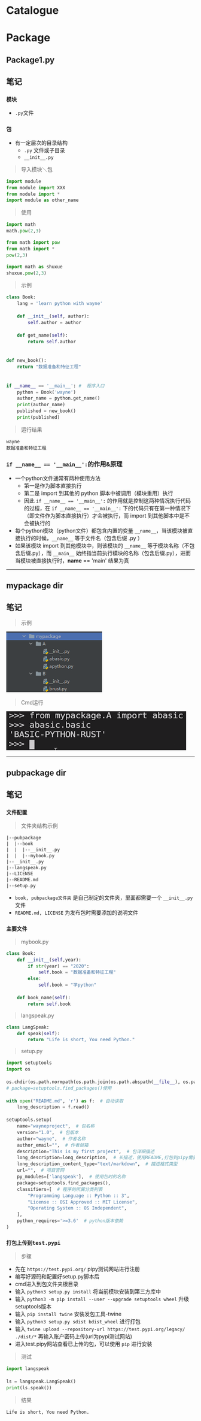 # Catalogue

# Package
## Package1.py
## 笔记
### `模块`
- `.py`文件
### `包`
- 有一定层次的目录结构
    - `.py` 文件或子目录
    - `__init__.py`
> 导入模块＼包
```python
import module
from module import XXX
from module import *
import module as other_name
```
> 使用
```python
import math
math.pow(2,3)
```
```python
from math import pow
from math import *
pow(2,3)
```
```python
import math as shuxue
shuxue.pow(2,3)
```
> 示例
```python
class Book:
    lang = 'learn python with wayne'

    def __init__(self, author):
        self.author = author

    def get_name(self):
        return self.author


def new_book():
    return "数据准备和特征工程"


if __name__ == '__main__': #  程序入口
    python = Book('wayne')
    author_name = python.get_name()
    print(author_name)
    published = new_book()
    print(published)

```
> 运行结果
```
wayne
数据准备和特征工程
```
### `if __name__ == '__main__':`的作用&原理
- 一个python文件通常有两种使用方法
    - 第一是作为脚本直接执行
    - 第二是 import 到其他的 python 脚本中被调用（模块重用）执行
    - 因此 `if __name__ == '__main__':` 的作用就是控制这两种情况执行代码的过程，在 `if __name__ == '__main__':` 下的代码只有在第一种情况下（即文件作为脚本直接执行）才会被执行，而 import 到其他脚本中是不会被执行的
- 每个python模块（python文件）都包含内置的变量 `__name__`，当该模块被直接执行的时候，`__name__` 等于文件名（包含后缀 .py ）
- 如果该模块 import 到其他模块中，则该模块的 `__name__` 等于模块名称（不包含后缀.py），而 `__main__` 始终指当前执行模块的名称（包含后缀.py），进而当模块被直接执行时，__name__ == 'main' 结果为真
***
## mypackage dir
## 笔记
> 示例

![image](https://github.com/WayneGreat/Python_Learning/blob/master/Python%E5%B8%B8%E7%94%A8%E6%A8%A1%E5%9D%97/Image/%E5%8C%85%E7%BB%93%E6%9E%84.png)

> Cmd运行

![image](https://github.com/WayneGreat/Python_Learning/blob/master/Python%E5%B8%B8%E7%94%A8%E6%A8%A1%E5%9D%97/Image/cmd%E6%BC%94%E7%A4%BA.png)
***
## pubpackage dir
## 笔记
### `文件配置`
> 文件夹结构示例  
```
|--pubpackage
|  |--book
|  |  |--__init__.py
|  |  |--mybook.py
|--__init__.py
|--langspeak.py
|--LICENSE
|--README.md
|--setup.py
```
- `book, pubpackage文件夹` 是自己制定的文件夹，里面都需要一个 `__init__.py` 文件
- `README.md, LICENSE` 为发布包时需要添加的说明文件   

### `主要文件`  
> mybook.py  
```python
class Book:
    def __init__(self,year):
        if str(year) == "2020":
            self.book = "数据准备和特征工程"
        else:
            self.book = "学python"

    def book_name(self):
        return self.book

```
> langspeak.py
```python
class LangSpeak:
    def speak(self):
        return "Life is short, You need Python."

```
> setup.py
```python
import setuptools
import os

os.chdir(os.path.normpath(os.path.join(os.path.abspath(__file__), os.pardir)))
# package=setuptools.find_packages()使用

with open("README.md", 'r') as f:  # 自动读取
    long_description = f.read()

setuptools.setup(
    name="wayneproject",  # 包名称
    version="1.0",  # 包版本
    author="wayne",  # 作者名称
    author_email="",  # 作者邮箱
    description="This is my first project",  # 包详细描述
    long_description=long_description,  # 长描述，使用README,打包到pipy需要
    long_description_content_type="text/markdown",  # 描述格式类型
    url="",  # 项目官网
    py_modules=['langspeak'],  # 使用包时的名称
    package=setuptools.find_packages(),
    classifiers=[  # 程序的所属分类列表
        "Programming Language :: Python :: 3",
        "License :: OSI Approved :: MIT License",
        "Operating System :: OS Independent",
    ],
    python_requires='>=3.6'  # python版本依赖
)

```
### `打包上传到test.pypi`  

> 步骤
- 先在 `https://test.pypi.org/` pipy测试网站进行注册
- 编写好源码和配置好setup.py脚本后
- cmd进入到包文件夹根目录
- 输入 `python3 setup.py install` 将当前模块安装到第三方库中 
- 输入 `python3 -m pip install --user --upgrade setuptools wheel` 升级setuptools版本
- 输入 `pip install twine` 安装发包工具-twine
- 输入 `python3 setup.py sdist bdist_wheel` 进行打包
- 输入 `twine upload --repository-url https://test.pypi.org/legacy/ ./dist/*` 再输入账户密码上传(url为pypi测试网站)
- 进入test.pipy网站查看已上传的包，可以使用 `pip` 进行安装
> 测试
```python
import langspeak

ls = langspeak.LangSpeak()
print(ls.speak())
```
> 结果
```
Life is short, You need Python.
```

